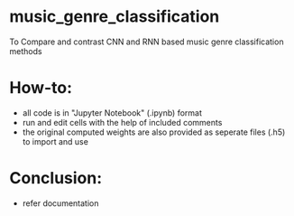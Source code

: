 # music_genre_classification
To Compare and contrast CNN and RNN based music genre classification methods

# How-to:
- all code is in "Jupyter Notebook" (.ipynb) format
- run and edit cells with the help of included comments
- the original computed weights are also provided as seperate files (.h5) to import and use

# Conclusion:
- refer documentation
